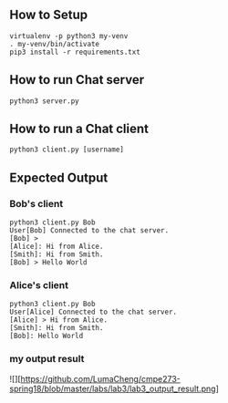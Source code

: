 ## How to Setup

```
virtualenv -p python3 my-venv
. my-venv/bin/activate
pip3 install -r requirements.txt
```

## How to run Chat server

```
python3 server.py
```

## How to run a Chat client

```
python3 client.py [username]
```

## Expected Output

### Bob's client

```
python3 client.py Bob
User[Bob] Connected to the chat server.
[Bob] >
[Alice]: Hi from Alice.
[Smith]: Hi from Smith.
[Bob] > Hello World
```

### Alice's client

```
python3 client.py Bob
User[Alice] Connected to the chat server.
[Alice] > Hi from Alice.
[Smith]: Hi from Smith.
[Bob]: Hello World
```

### my output result

![][https://github.com/LumaCheng/cmpe273-spring18/blob/master/labs/lab3/lab3_output_result.png]
